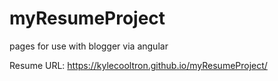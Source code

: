 # myResumeProject
pages for use with blogger via angular

Resume URL:
https://kylecooltron.github.io/myResumeProject/


